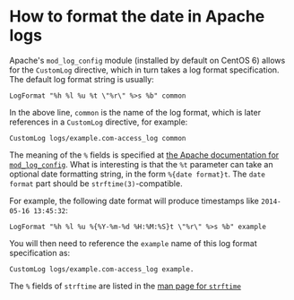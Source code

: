 <!-- -
Title: ISO Date Format in Apache Logs
Description: How to format the date in Apache logs
First Published: 2014-05-16
- -->

How to format the date in Apache logs
=====================================

Apache's `mod_log_config` module (installed by default on CentOS 6) allows for 
the `CustomLog` directive, which in turn takes a log format specification. The 
default log format string is usually:

    LogFormat "%h %l %u %t \"%r\" %>s %b" common

In the above line, `common` is the name of the log format, which is later 
references in a `CustomLog` directive, for example:

    CustomLog logs/example.com-access_log common

The meaning of the `%` fields is specified at [the Apache documentation for 
`mod_log_config`](http://httpd.apache.org/docs/2.2/mod/mod_log_config.html). 
What is interesting is that the `%t` parameter can take an optional date 
formatting string, in the form `%{date format}t`. The `date format` part 
should be `strftime(3)`-compatible.

For example, the following date format will produce timestamps like 
`2014-05-16 13:45:32`:

    LogFormat "%h %l %u %{%Y-%m-%d %H:%M:%S}t \"%r\" %>s %b" example

You will then need to reference the `example` name of this log format 
specification as:

    CustomLog logs/example.com-access_log example.

The `%` fields of `strftime` are listed in the [man page for 
`strftime`](/docs/man/library-calls/strftime.html)


